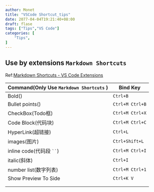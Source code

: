 ```yaml
---
author: Monet
title: "VSCode Shortcut_tips"
date: 2077-04-04T19:21:40+08:00
draft: flase
tags: ["Tips","VS Code"]
categories: [
    "Tips",
]
---
```


## Use by  extensions  `Markdown Shortcuts`


 Ref:[Markdown Shortcuts - VS Code Extensions](https://marketplace.visualstudio.com/items?itemName=mdickin.markdown-shortcuts)

|Command(Only Use `Markdown Shortcuts` )| Bind Key|
|---------|----------|
|Bold()         |`Ctrl+B`          |
|Bullet points()   |`Ctrl+M Ctrl+B`         |
|CheckBox(Todo框)  | `Ctrl+M Ctrl+X`         |
|Code Block(代码块)  |`Ctrl+M Ctrl+C`          |
|HyperLink(超链接)  |`Ctrl+L`          |
|images(图片) |`Ctrl+Shift+L`          |
|inline code(代码段 ` `` `)|`Ctrl+M Ctrl+I`          |
|italic(斜体)|`Ctrl+I`         |
|number list(数字列表)   |`Ctrl+M Ctrl+1`          |
|Show Preview To Side       |`Ctrl+K V`          |
|         |          |
|         |          |
